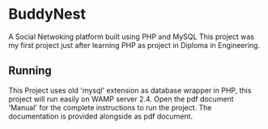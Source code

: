 # BuddyNest
A Social Netwoking platform built using PHP and MySQL
This project was my first project just after learning PHP as project in Diploma in Engineering.

## Running
This Project uses old 'mysql' extension as database wrapper in PHP, this project will run easily on WAMP server 2.4. 
Open the pdf document 'Manual' for the complete instructions to run the project.
The documentation is provided alongside as pdf document.

